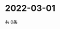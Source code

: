 # 2022-03-01
  共 0条

  <!-- BEGIN -->
  <!-- 最后更新时间Tue Mar 01 2022 00:25:56 GMT+0000 (Coordinated Universal Time) -->
  
  <!-- END -->
  
  